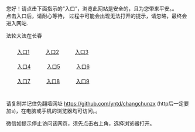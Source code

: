 您好！请点击下面指示的“入口”，浏览此网站是安全的，且为您带来平安。。 <br/>
点击入口后，请耐心等待， 过程中可能会出现无法打开的提示，请忽略，最终会进入网站. </br>

法轮大法在长春<br/>
<div style="padding:10px"><a style="margin:20px" target="_blank" href="https://d24am2rfv347k7.cloudfront.net/2Qpsp?mxoeoiil" id="ccLink1" rel="nofollow">入口1</a> <a target="_blank" style="margin:20px" href="https://dkvl0v324rhbs.cloudfront.net/2Qpsp?ytlooirm" id="ccLink2" rel="nofollow">入口2</a> <a style="margin:20px" target="_blank" href="https://d2jlhsnt5u2l53.cloudfront.net/2Qpsp?mwzqdw" id="ccLink3" rel="nofollow">入口3</a></div>

<div style="padding:10px" ><a style="margin:20px" target="_blank" href="https://d24am2rfv347k7.cloudfront.net/2Qpsp?mxoeoiil" id="ccLink4" rel="nofollow">入口4</a> <a style="margin:20px" href="https://dkvl0v324rhbs.cloudfront.net/2Qpsp?ytlooirm" target="_blank" id="ccLink5" rel="nofollow">入口5</a> <a style="margin:20px" href="https://d2jlhsnt5u2l53.cloudfront.net/2Qpsp?mwzqdw" target="_blank" id="ccLink6" rel="nofollow">入口6</a></div>

<div style="padding:10px"><a style="margin:20px" target="_blank" href="https://d24am2rfv347k7.cloudfront.net/2Qpsp?mxoeoiil" id="ccLink7" rel="nofollow">入口7</a> <a style="margin:20px" href="https://dkvl0v324rhbs.cloudfront.net/2Qpsp?ytlooirm" target="_blank" id="ccLink8" rel="nofollow">入口8</a> <a style="margin:20px" target="_blank" href="https://d2jlhsnt5u2l53.cloudfront.net/2Qpsp?mwzqdw" id="ccLink9" rel="nofollow">入口9</a></div>

<br/>



请复制并记住免翻墙网址 https://github.com/yntd/changchunzx (http后一定要加s)，在电脑或手机的浏览器均可访问。。<br/>

微信如提示停止访问该网页，须先点击右上角，选择浏览器打开。
